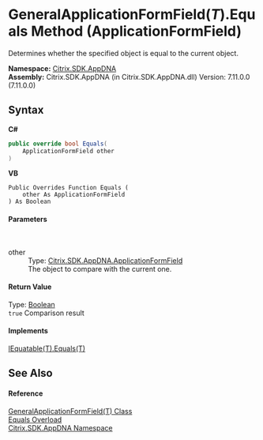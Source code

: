 # GeneralApplicationFormField(*T*).Equals Method (ApplicationFormField)
 

Determines whether the specified object is equal to the current object.

**Namespace:**&nbsp;[Citrix.SDK.AppDNA](index.md)<br />**Assembly:**&nbsp;Citrix.SDK.AppDNA (in Citrix.SDK.AppDNA.dll) Version: 7.11.0.0 (7.11.0.0)

## Syntax

**C#**
```csharp
public override bool Equals(
	ApplicationFormField other
)
```

**VB**
```vbnet
Public Overrides Function Equals ( 
	other As ApplicationFormField
) As Boolean
```


#### Parameters
&nbsp;<dl><dt>other</dt><dd>Type: <a href="cf0e2e3c-35e5-33f1-ec47-81035ed4081b">Citrix.SDK.AppDNA.ApplicationFormField</a><br />The object to compare with the current one.</dd></dl>

#### Return Value
Type: <a href="http://msdn2.microsoft.com/en-us/library/a28wyd50" target="_blank">Boolean</a><br />`true` Comparison result

#### Implements
<a href="http://msdn2.microsoft.com/en-us/library/ms131190" target="_blank">IEquatable(T).Equals(T)</a><br />

## See Also


#### Reference
<a href="d7d23105-db92-1787-6b2a-2096ca9a9b1f">GeneralApplicationFormField(T) Class</a><br /><a href="88235974-71ae-e6ba-aa26-630e00eb82b2">Equals Overload</a><br /><a href="fe2d265b-410b-8b11-1eb4-a790e0b062bf">Citrix.SDK.AppDNA Namespace</a><br />
